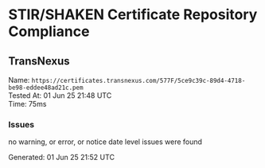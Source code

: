 # STIR/SHAKEN Certificate Repository Compliance

## TransNexus

Name: `https://certificates.transnexus.com/577F/5ce9c39c-89d4-4718-be98-eddee48ad21c.pem`\
Tested At: 01 Jun 25 21:48 UTC\
Time: 75ms

### Issues

no warning, or error, or notice date level issues were found

Generated: 01 Jun 25 21:52 UTC
